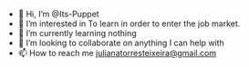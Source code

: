 - 👋 Hi, I’m @Its-Puppet
- 👀 I’m interested in To learn in order to enter the job market.
- 🌱 I’m currently learning nothing
- 💞️ I’m looking to collaborate on anything I can help with
- 📫 How to reach me julianatorresteixeira@gmail.com

<!---
Its-Puppet/Its-Puppet is a ✨ special ✨ repository because its `README.md` (this file) appears on your GitHub profile.
You can click the Preview link to take a look at your changes.
--->
